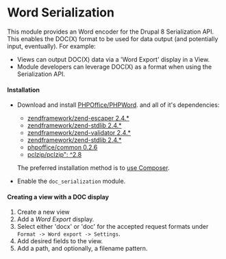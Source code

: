 # Word Serialization

This module provides an Word encoder for the Drupal 8 Serialization API. This
enables the DOC(X) format to be used for data output (and potentially input,
eventually). For example:

  * Views can output DOC(X) data via a 'Word Export' display in a View.
  * Module developers can leverage DOC(X) as a format when using the 
    Serialization API.

#### Installation

  * Download and install
    [PHPOffice/PHPWord](https://github.com/PHPOffice/PHPWord).
    and all of it's dependencies:
    * [zendframework/zend-escaper 2.4.*](https://github.com/zendframework/zend-escaper/tree/release-2.4.13)
    * [zendframework/zend-stdlib 2.4.*](https://github.com/zendframework/zend-stdlib/tree/release-2.4.13)
    * [zendframework/zend-validator 2.4.*](https://github.com/zendframework/zend-validator/tree/release-2.4.13)
    * [zendframework/zend-stdlib 2.4.*](https://github.com/zendframework/zend-stdlib/tree/release-2.4.13)
    * [phpoffice/common 0.2.6](https://github.com/PHPOffice/Common/tree/0.2.6)
    * [pclzip/pclzip": ^2.8](https://github.com/ivanlanin/pclzip/tree/2.8.2) 
    
    The preferred installation method is to 
    [use Composer](https://www.drupal.org/node/2404989).
  * Enable the `doc_serialization` module.

#### Creating a view with a DOC display

  1. Create a new view
  2. Add a *Word Export* display.
  3. Select either 'docx' or 'doc' for the accepted request formats under
     `Format -> Word export -> Settings`.
  4. Add desired fields to the view.
  5. Add a path, and optionally, a filename pattern.
